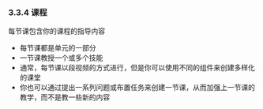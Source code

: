 ### 3.3.4 课程

每节课包含你的课程的指导内容
* 每节课都是单元的一部分
* 一节课教授一个或多个技能
* 通常，每节课以段视频的方式进行，但是你可以使用不同的组件来创建多样化的课堂
* 你也可以通过提出一系列问题或布置任务来创建一节课，从而加强上一节课的教学，而不是教一些新的内容
